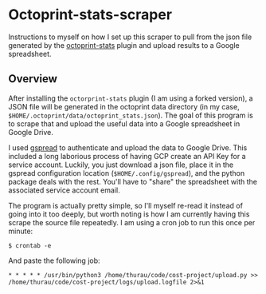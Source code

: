 # Octoprint-stats-scraper

Instructions to myself on how I set up this scraper to pull from the json file generated by the [octoprint-stats](https://github.com/AlexVerrico/octoprint-stats) plugin and upload results to a Google spreadsheet.

## Overview

After installing the `octorprint-stats` plugin (I am using a forked version), a JSON file will be generated in the octoprint data directory (in my case, `$HOME/.octoprint/data/octoprint_stats.json`). The goal of this program is to scrape that and upload the useful data into a Google spreadsheet in Google Drive.

I used [gspread](https://docs.gspread.org/en/v6.0.0/) to authenticate and upload the data to Google Drive. This included a long laborious process of having GCP create an API Key for a service account. Luckily, you just download a json file, place it in the gspread configuration location (`$HOME/.config/gspread`), and the python package deals with the rest. You'll have to "share" the spreadsheet with the associated service account email.

The program is actually pretty simple, so I'll myself re-read it instead of going into it too deeply, but worth noting is how I am currently having this scrape the source file repeatedly. I am using a cron job to run this once per minute:

```
$ crontab -e
```

And paste the following job:

```
* * * * * /usr/bin/python3 /home/thurau/code/cost-project/upload.py >> /home/thurau/code/cost-project/logs/upload.logfile 2>&1
```
